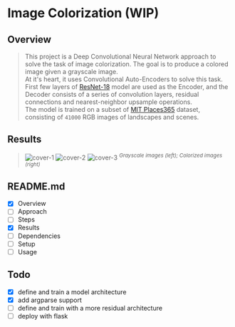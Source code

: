 # Image Colorization (WIP)

## Overview
> This project is a Deep Convolutional Neural Network approach to solve the task of image colorization.
> The goal is to produce a colored image given a grayscale image. <br>
> At it's heart, it uses Convolutional Auto-Encoders to solve this task.
> First few layers of [ResNet-18](https://arxiv.org/abs/1512.03385) model are used as the Encoder,
> and the Decoder consists of a series of convolution layers, residual connections and nearest-neighbor upsample operations. <br>
> The model is trained on a subset of [MIT Places365](http://places2.csail.mit.edu/index.html) dataset, consisting of `41000` RGB images of landscapes and scenes.

## Results
> ![cover-1](https://github.com/priyavrat-misra/image-colorization/blob/master/images/outputs/bnw_col_3.png?raw=true)
> ![cover-2](https://github.com/priyavrat-misra/image-colorization/blob/master/images/outputs/bnw_col_2.png?raw=true)
> ![cover-3](https://github.com/priyavrat-misra/image-colorization/blob/master/images/outputs/bnw_col_1.png?raw=true)
> _<sup>Grayscale images (left); Colorized images (right)</sup>_

## README.md
- [x] Overview
- [ ] Approach
- [ ] Steps
- [x] Results
- [ ] Dependencies
- [ ] Setup
- [ ] Usage

## Todo
- [x] define and train a model architecture
- [x] add argparse support
- [ ] define and train with a more residual architecture
- [ ] deploy with flask